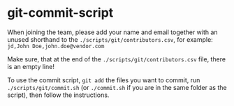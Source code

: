 # git-commit-script

When joining the team, please add your name and email together with an unused shorthand to the `./scripts/git/contributors.csv`, for example:
`jd,John Doe,john.doe@vendor.com`

Make sure, that at the end of the `./scripts/git/contributors.csv` file, there is an empty line!

To use the commit script, `git add` the files you want to commit, run `./scripts/git/commit.sh` (or `./commit.sh` if you are in the same folder as the script), then follow the instructions.